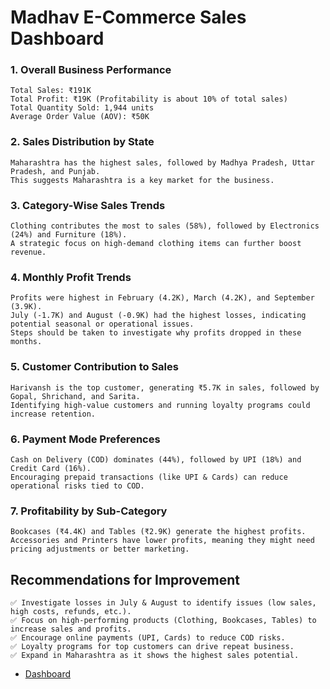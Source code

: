 #  Madhav E-Commerce Sales Dashboard
### 1. Overall Business Performance
    Total Sales: ₹191K
    Total Profit: ₹19K (Profitability is about 10% of total sales)
    Total Quantity Sold: 1,944 units
    Average Order Value (AOV): ₹50K
### 2. Sales Distribution by State
    Maharashtra has the highest sales, followed by Madhya Pradesh, Uttar Pradesh, and Punjab.
    This suggests Maharashtra is a key market for the business.
### 3. Category-Wise Sales Trends
    Clothing contributes the most to sales (58%), followed by Electronics (24%) and Furniture (18%).
    A strategic focus on high-demand clothing items can further boost revenue.
### 4. Monthly Profit Trends
    Profits were highest in February (4.2K), March (4.2K), and September (3.9K).
    July (-1.7K) and August (-0.9K) had the highest losses, indicating potential seasonal or operational issues.
    Steps should be taken to investigate why profits dropped in these months.
### 5. Customer Contribution to Sales
    Harivansh is the top customer, generating ₹5.7K in sales, followed by Gopal, Shrichand, and Sarita.
    Identifying high-value customers and running loyalty programs could increase retention.
### 6. Payment Mode Preferences
    Cash on Delivery (COD) dominates (44%), followed by UPI (18%) and Credit Card (16%).
    Encouraging prepaid transactions (like UPI & Cards) can reduce operational risks tied to COD.
### 7. Profitability by Sub-Category
    Bookcases (₹4.4K) and Tables (₹2.9K) generate the highest profits.
    Accessories and Printers have lower profits, meaning they might need pricing adjustments or better marketing.
## Recommendations for Improvement
    ✅ Investigate losses in July & August to identify issues (low sales, high costs, refunds, etc.).
    ✅ Focus on high-performing products (Clothing, Bookcases, Tables) to increase sales and profits.
    ✅ Encourage online payments (UPI, Cards) to reduce COD risks.
    ✅ Loyalty programs for top customers can drive repeat business.
    ✅ Expand in Maharashtra as it shows the highest sales potential.


- <a href="https://github.com/abdulhaadi4419/Madhav-E-commerce-sales-Dashboard-/blob/main/Madhav%20E-commerce%20sale%20analysis%20dashboard.pbix">Dashboard </a>
